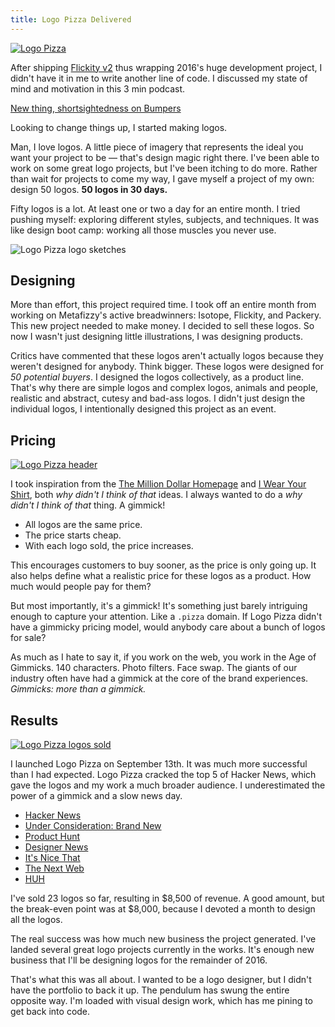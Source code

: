 ```yaml
---
title: Logo Pizza Delivered
---
```


[![Logo Pizza](http://i.imgur.com/u40AMfs.png)](http://logo.pizza)

After shipping [Flickity v2](/blog/flickity-v2-released) thus wrapping 2016's huge development project, I didn't have it in me to write another line of code. I discussed my state of mind and motivation in this 3 min podcast.

<a class="embedly-card" href="https://bumpers.fm/e/avbd99o4m4ug00o93t30">New thing, shortsightedness on Bumpers</a>
<script async src="//cdn.embedly.com/widgets/platform.js"></script>

Looking to change things up, I started making logos. 

Man, I love logos. A little piece of imagery that represents the ideal you want your project to be — that's design magic right there. I've been able to work on some great logo projects, but I've been itching to do more. Rather than wait for projects to come my way, I gave myself a project of my own: design 50 logos. **50 logos in 30 days.**

Fifty logos is a lot. At least one or two a day for an entire month. I tried pushing myself: exploring different styles, subjects, and techniques. It was like design boot camp: working all those muscles you never use.

![Logo Pizza logo sketches](http://i.imgur.com/gpJbgKX.jpg)

## Designing

More than effort, this project required time. I took off an entire month from working on Metafizzy's active breadwinners: Isotope, Flickity, and Packery. This new project needed to make money. I decided to sell these logos. So now I wasn't just designing little illustrations, I was designing products.

Critics have commented that these logos aren't actually logos because they weren't designed for anybody. Think bigger. These logos were designed for _50 potential buyers_. I designed the logos collectively, as a product line. That's why there are simple logos and complex logos, animals and people, realistic and abstract, cutesy and bad-ass logos. I didn't just design the individual logos, I intentionally designed this project as an event.

## Pricing

[![Logo Pizza header](http://i.imgur.com/uoqPa89.png)](http://logo.pizza)

I took inspiration from the [The Million Dollar Homepage](http://www.milliondollarhomepage.com/) and [I Wear Your Shirt](http://www.iwearyourshirt.com/), both _why didn't I think of that_ ideas. I always wanted to do a _why didn't I think of that_ thing. A gimmick!

+ All logos are the same price.
+ The price starts cheap.
+ With each logo sold, the price increases.

This encourages customers to buy sooner, as the price is only going up. It also helps define what a realistic price for these logos as a product. How much would people pay for them?

But most importantly, it's a gimmick! It's something just barely intriguing enough to capture your attention. Like a `.pizza` domain. If Logo Pizza didn't have a gimmicky pricing model, would anybody care about a bunch of logos for sale?

As much as I hate to say it, if you work on the web, you work in the Age of Gimmicks. 140 characters. Photo filters. Face swap. The giants of our industry often have had a gimmick at the core of the brand experiences. _Gimmicks: more than a gimmick._

## Results

[![Logo Pizza logos sold](http://i.imgur.com/yqXon1Q.png)](http://logo.pizza)

I launched Logo Pizza on September 13th. It was much more successful than I had expected. Logo Pizza cracked the top 5 of Hacker News, which gave the logos and my work a much broader audience. I underestimated the power of a gimmick and a slow news day.

+ [Hacker News](https://news.ycombinator.com/item?id=12488149)
+ [Under Consideration: Brand New](http://www.underconsideration.com/brandnew/archives/logo_sale.php#.V-FIQ1ArKuM)
+ [Product Hunt](https://www.producthunt.com/tech/logo-pizza)
+ [Designer News](https://www.designernews.co/stories/74155)
+ [It's Nice That](http://www.itsnicethat.com/news/logo-pizza-ready-made-logo-design-210916)
+ [The Next Web](http://thenextweb.com/creativity/2016/09/15/logo-pizza-sale/)
+ [HUH](http://www.huhmagazine.co.uk/12216/take-a-look-at-these-50-ready-made-logos-for-sale-by-logo-pizza)

I've sold 23 logos so far, resulting in $8,500 of revenue. A good amount, but the break-even point was at $8,000, because I devoted a month to design all the logos.

The real success was how much new business the project generated. I've landed several great logo projects currently in the works. It's enough new business that I'll be designing logos for the remainder of 2016.

That's what this was all about. I wanted to be a logo designer, but I didn't have the portfolio to back it up. The pendulum has swung the entire opposite way. I'm loaded with visual design work, which has me pining to get back into code.
